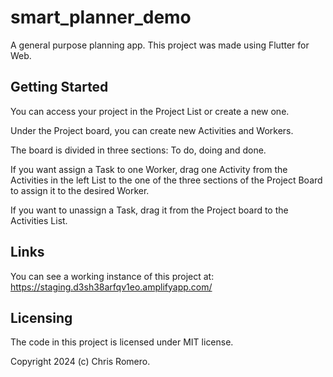 # smart_planner_demo

A general purpose planning app.
This project was made using Flutter for Web.


## Getting Started

You can access your project in the Project List or create a new one.

Under the Project board, you can create new Activities and Workers.

The board is divided in three sections: To do, doing and done.

If you want assign a Task to one Worker, drag one Activity from the Activities in the left List to
the one of the three sections of the Project Board to assign it to the desired Worker.

If you want to unassign a Task, drag it from the Project board to the Activities List.


## Links

You can see a working instance of this project at: https://staging.d3sh38arfqv1eo.amplifyapp.com/


## Licensing

The code in this project is licensed under MIT license.

Copyright 2024 (c) Chris Romero.
